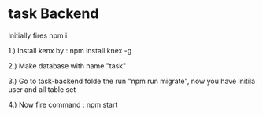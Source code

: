 # task Backend
Initially fires npm i

1.) Install kenx by : npm install knex -g

2.) Make database with name "task"

3.) Go to task-backend folde the run "npm run migrate", now you have initila user and all table set

4.) Now fire command : npm start